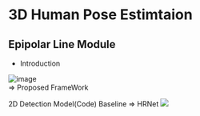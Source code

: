 # 3D Human Pose Estimtaion

## Epipolar Line Module               

* Introduction  

![image](https://user-images.githubusercontent.com/59610723/152629125-3335ad9f-20af-4807-a69d-f2baf0e168f8.png)  
=> Proposed FrameWork <Make fused Heatmap>  
  
2D Detection Model(Code) Baseline => HRNet
  <img src="https://github.com/HRNet/HRNet-Human-Pose-Estimation">
